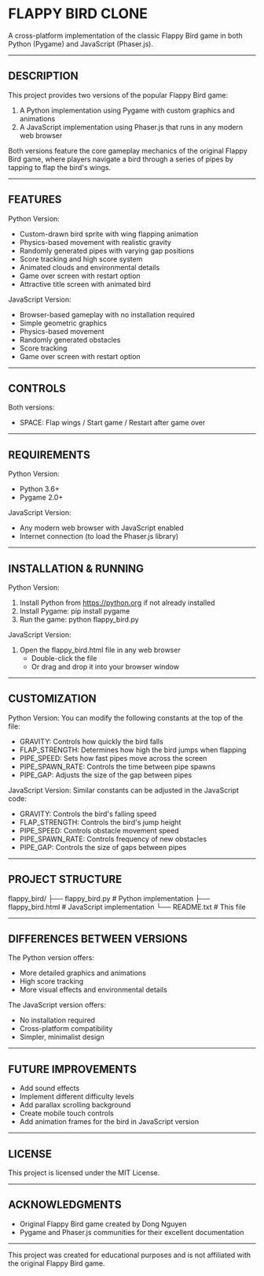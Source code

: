 # FLAPPY BIRD CLONE

A cross-platform implementation of the classic Flappy Bird game in both Python (Pygame) and JavaScript (Phaser.js).

----------------------------------------
DESCRIPTION
----------------------------------------
This project provides two versions of the popular Flappy Bird game:
1. A Python implementation using Pygame with custom graphics and animations
2. A JavaScript implementation using Phaser.js that runs in any modern web browser

Both versions feature the core gameplay mechanics of the original Flappy Bird game,
where players navigate a bird through a series of pipes by tapping to flap the
bird's wings.

----------------------------------------
FEATURES
----------------------------------------
Python Version:
- Custom-drawn bird sprite with wing flapping animation
- Physics-based movement with realistic gravity
- Randomly generated pipes with varying gap positions
- Score tracking and high score system
- Animated clouds and environmental details
- Game over screen with restart option
- Attractive title screen with animated bird

JavaScript Version:
- Browser-based gameplay with no installation required
- Simple geometric graphics
- Physics-based movement
- Randomly generated obstacles
- Score tracking
- Game over screen with restart option

----------------------------------------
CONTROLS
----------------------------------------
Both versions:
- SPACE: Flap wings / Start game / Restart after game over

----------------------------------------
REQUIREMENTS
----------------------------------------
Python Version:
- Python 3.6+
- Pygame 2.0+

JavaScript Version:
- Any modern web browser with JavaScript enabled
- Internet connection (to load the Phaser.js library)

----------------------------------------
INSTALLATION & RUNNING
----------------------------------------
Python Version:
1. Install Python from https://python.org if not already installed
2. Install Pygame: 
   pip install pygame
3. Run the game:
   python flappy_bird.py

JavaScript Version:
1. Open the flappy_bird.html file in any web browser
   - Double-click the file
   - Or drag and drop it into your browser window

----------------------------------------
CUSTOMIZATION
----------------------------------------
Python Version:
You can modify the following constants at the top of the file:
- GRAVITY: Controls how quickly the bird falls
- FLAP_STRENGTH: Determines how high the bird jumps when flapping
- PIPE_SPEED: Sets how fast pipes move across the screen
- PIPE_SPAWN_RATE: Controls the time between pipe spawns
- PIPE_GAP: Adjusts the size of the gap between pipes

JavaScript Version:
Similar constants can be adjusted in the JavaScript code:
- GRAVITY: Controls the bird's falling speed
- FLAP_STRENGTH: Controls the bird's jump height
- PIPE_SPEED: Controls obstacle movement speed
- PIPE_SPAWN_RATE: Controls frequency of new obstacles
- PIPE_GAP: Controls the size of gaps between pipes

----------------------------------------
PROJECT STRUCTURE
----------------------------------------
flappy_bird/
├── flappy_bird.py     # Python implementation
├── flappy_bird.html   # JavaScript implementation
└── README.txt         # This file

----------------------------------------
DIFFERENCES BETWEEN VERSIONS
----------------------------------------
The Python version offers:
- More detailed graphics and animations
- High score tracking
- More visual effects and environmental details

The JavaScript version offers:
- No installation required
- Cross-platform compatibility
- Simpler, minimalist design

----------------------------------------
FUTURE IMPROVEMENTS
----------------------------------------
- Add sound effects
- Implement different difficulty levels
- Add parallax scrolling background
- Create mobile touch controls
- Add animation frames for the bird in JavaScript version

----------------------------------------
LICENSE
----------------------------------------
This project is licensed under the MIT License.

----------------------------------------
ACKNOWLEDGMENTS
----------------------------------------
- Original Flappy Bird game created by Dong Nguyen
- Pygame and Phaser.js communities for their excellent documentation

----------------------------------------
This project was created for educational purposes and is not affiliated with 
the original Flappy Bird game.
